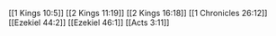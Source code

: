 [[1 Kings 10:5]]
[[2 Kings 11:19]]
[[2 Kings 16:18]]
[[1 Chronicles 26:12]]
[[Ezekiel 44:2]]
[[Ezekiel 46:1]]
[[Acts 3:11]]
